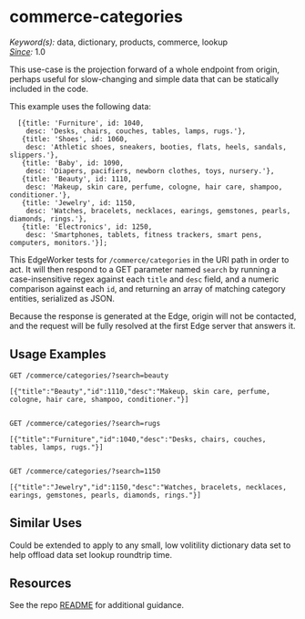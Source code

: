 # commerce-categories

*Keyword(s):* data, dictionary, products, commerce, lookup<br>
*[Since](https://learn.akamai.com/en-us/webhelp/edgeworkers/edgeworkers-user-guide/GUID-14077BCA-0D9F-422C-8273-2F3E37339D5B.html):* 1.0

This use-case is the projection forward of a whole endpoint from origin, perhaps useful for slow-changing and simple data that can be statically included in the code.

This example uses the following data:

      [{title: 'Furniture', id: 1040,
        desc: 'Desks, chairs, couches, tables, lamps, rugs.'},
       {title: 'Shoes', id: 1060,
        desc: 'Athletic shoes, sneakers, booties, flats, heels, sandals, slippers.'},
       {title: 'Baby', id: 1090,
        desc: 'Diapers, pacifiers, newborn clothes, toys, nursery.'},
       {title: 'Beauty', id: 1110,
        desc: 'Makeup, skin care, perfume, cologne, hair care, shampoo, conditioner.'},
       {title: 'Jewelry', id: 1150,
        desc: 'Watches, bracelets, necklaces, earings, gemstones, pearls, diamonds, rings.'},
       {title: 'Electronics', id: 1250,
        desc: 'Smartphones, tablets, fitness trackers, smart pens, computers, monitors.'}];

This EdgeWorker tests for `/commerce/categories` in the URI path in
order to act. It will then respond to a GET parameter named `search`
by running a case-insensitive regex against each `title` and `desc`
field, and a numeric comparison against each `id`, and returning an
array of matching category entities, serialized as JSON.

Because the response is generated at the Edge, origin will not be
contacted, and the request will be fully resolved at the first Edge
server that answers it.

## Usage Examples

    GET /commerce/categories/?search=beauty

    [{"title":"Beauty","id":1110,"desc":"Makeup, skin care, perfume, cologne, hair care, shampoo, conditioner."}]


    GET /commerce/categories/?search=rugs

    [{"title":"Furniture","id":1040,"desc":"Desks, chairs, couches, tables, lamps, rugs."}]


    GET /commerce/categories/?search=1150

    [{"title":"Jewelry","id":1150,"desc":"Watches, bracelets, necklaces, earings, gemstones, pearls, diamonds, rings."}]

## Similar Uses
Could be extended to apply to any small, low volitility dictionary data set to help offload data set lookup roundtrip time.

## Resources
See the repo [README](https://github.com/akamai/edgeworkers-examples#Resources) for additional guidance.